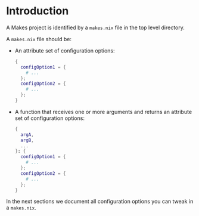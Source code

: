 # Introduction

A Makes project is identified by a `makes.nix` file
in the top level directory.

A `makes.nix` file should be:

- An attribute set of configuration options:

  ```nix
  {
    configOption1 = {
      # ...
    };
    configOption2 = {
      # ...
    };
  }
  ```

- A function that receives one or more arguments
  and returns an attribute set of configuration options:

  ```nix
  {
    argA,
    argB,
    ...
  }: {
    configOption1 = {
      # ...
    };
    configOption2 = {
      # ...
    };
  }
  ```

In the next sections
we document all configuration options
you can tweak in a `makes.nix`.

[makes_environment]: #environment
[makes_secrets]: #secrets
[sops]: https://github.com/mozilla/sops
